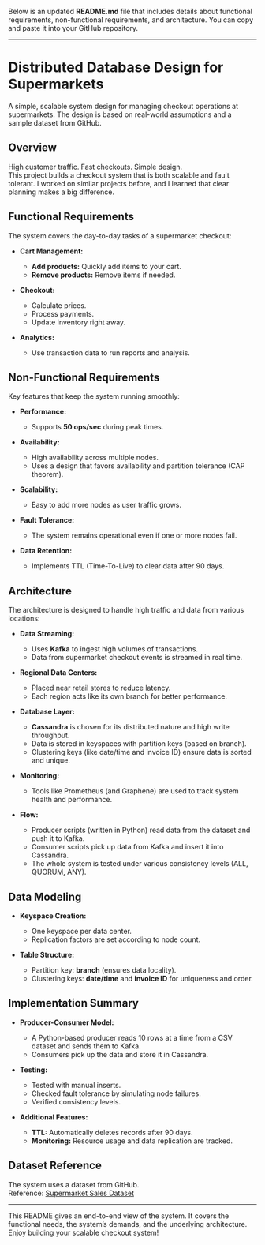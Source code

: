 Below is an updated **README.md** file that includes details about functional requirements, non-functional requirements, and architecture. You can copy and paste it into your GitHub repository.

---

# Distributed Database Design for Supermarkets

A simple, scalable system design for managing checkout operations at supermarkets. The design is based on real-world assumptions and a sample dataset from GitHub.

## Overview

High customer traffic. Fast checkouts. Simple design.  
This project builds a checkout system that is both scalable and fault tolerant. I worked on similar projects before, and I learned that clear planning makes a big difference.

## Functional Requirements

The system covers the day-to-day tasks of a supermarket checkout:

- **Cart Management:**  
  - **Add products:** Quickly add items to your cart.  
  - **Remove products:** Remove items if needed.

- **Checkout:**  
  - Calculate prices.  
  - Process payments.  
  - Update inventory right away.

- **Analytics:**  
  - Use transaction data to run reports and analysis.

## Non-Functional Requirements

Key features that keep the system running smoothly:

- **Performance:**  
  - Supports **50 ops/sec** during peak times.
  
- **Availability:**  
  - High availability across multiple nodes.  
  - Uses a design that favors availability and partition tolerance (CAP theorem).

- **Scalability:**  
  - Easy to add more nodes as user traffic grows.
  
- **Fault Tolerance:**  
  - The system remains operational even if one or more nodes fail.
  
- **Data Retention:**  
  - Implements TTL (Time-To-Live) to clear data after 90 days.

## Architecture

The architecture is designed to handle high traffic and data from various locations:

- **Data Streaming:**  
  - Uses **Kafka** to ingest high volumes of transactions.  
  - Data from supermarket checkout events is streamed in real time.

- **Regional Data Centers:**  
  - Placed near retail stores to reduce latency.  
  - Each region acts like its own branch for better performance.

- **Database Layer:**  
  - **Cassandra** is chosen for its distributed nature and high write throughput.  
  - Data is stored in keyspaces with partition keys (based on branch).  
  - Clustering keys (like date/time and invoice ID) ensure data is sorted and unique.

- **Monitoring:**  
  - Tools like Prometheus (and Graphene) are used to track system health and performance.

- **Flow:**  
  - Producer scripts (written in Python) read data from the dataset and push it to Kafka.  
  - Consumer scripts pick up data from Kafka and insert it into Cassandra.  
  - The whole system is tested under various consistency levels (ALL, QUORUM, ANY).

## Data Modeling

- **Keyspace Creation:**  
  - One keyspace per data center.  
  - Replication factors are set according to node count.

- **Table Structure:**  
  - Partition key: **branch** (ensures data locality).  
  - Clustering keys: **date/time** and **invoice ID** for uniqueness and order.

## Implementation Summary

- **Producer-Consumer Model:**  
  - A Python-based producer reads 10 rows at a time from a CSV dataset and sends them to Kafka.
  - Consumers pick up the data and store it in Cassandra.

- **Testing:**  
  - Tested with manual inserts.  
  - Checked fault tolerance by simulating node failures.
  - Verified consistency levels.

- **Additional Features:**  
  - **TTL:** Automatically deletes records after 90 days.
  - **Monitoring:** Resource usage and data replication are tracked.

## Dataset Reference

The system uses a dataset from GitHub.  
Reference: [Supermarket Sales Dataset](https://github.com/plotly/datasets/blob/master/supermarket_Sales.csv)

---

This README gives an end-to-end view of the system. It covers the functional needs, the system’s demands, and the underlying architecture. Enjoy building your scalable checkout system!
